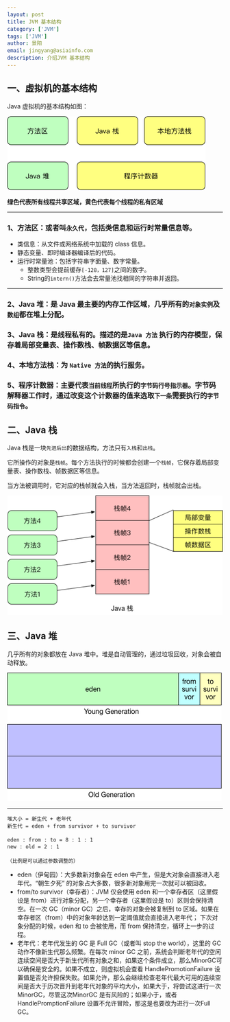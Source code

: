 ```yaml
---
layout: post
title: JVM 基本结构
category: ['JVM']
tags: ['JVM']
author: 景阳
email: jingyang@asiainfo.com
description: 介绍JVM 基本结构
---
```


## 一、虚拟机的基本结构
Java 虚拟机的基本结构如图：

![jvm.png](/images/jyjsjd/jvm.png)

**绿色代表所有线程共享区域，黄色代表每个线程的私有区域**

-------

### 1、方法区：或者叫`永久代`，包括类信息和运行时常量信息等。
* 类信息：从文件或网络系统中加载的 class 信息。
* 静态变量、即时编译器编译后的代码。
* 运行时常量池：包括字符串字面量、数字常量。
  - 整数类型会提前缓存`[-128，127]`之间的数字。
  - String的`intern()`方法会去常量池找相同的字符串并返回。

-------

### 2、Java 堆：是 Java 最主要的内存工作区域，几乎所有的`对象实例`及`数组`都在堆上分配。
### 3、Java 栈：是线程私有的。描述的是`Java 方法` 执行的内存模型，保存着局部变量表、操作数栈、帧数据区等信息。
### 4、本地方法栈：为 `Native 方法`的执行服务。
### 5、程序计数器：主要代表`当前线程`所执行的`字节码行号指示器`。字节码解释器工作时，通过改变这个计数器的值来选取`下一条`需要执行的`字节码指令`。

## 二、Java 栈
Java 栈是一块`先进后出`的数据结构，方法只有`入栈`和`出栈`。

它所操作的对象是`栈帧`。每个方法执行的时候都会创建一个`栈帧`，它保存着局部变量表、操作数栈、帧数据区等信息。

当方法被调用时，它对应的栈帧就会入栈，当方法返回时，栈帧就会出栈。

![stack.png](/images/jyjsjd/stack.png)

## 三、Java 堆
几乎所有的对象都放在 Java 堆中。堆是自动管理的，通过垃圾回收，对象会被自动释放。

![heap.png](/images/jyjsjd/heap.png)

--------

```
堆大小 = 新生代 + 老年代
新生代 = eden + from survivor + to survivor

eden : from : to = 8 : 1 : 1
new : old = 2 : 1

（比例是可以通过参数调整的）
```

* eden（伊甸园）：大多数新对象会在 eden 中产生，但是大对象会直接进入老年代。“朝生夕死” 的对象占大多数，很多新对象用完一次就可以被回收。
* from/to survivor（幸存者）：JVM 仅会使用 eden 和一个幸存者区（这里假设是 from）进行对象分配，另一个幸存者（这里假设是 to）区则会保持清空。在一次 GC（minor GC）之后，幸存的对象会被复制到 to 区域。如果在幸存者区（from）中的对象年龄达到一定阈值就会直接进入老年代； 下次对象分配的时候，eden 和 to 会被使用，而 from 保持清空，循环上一步的过程。
* 老年代：老年代发生的 GC 是 Full GC（或者叫 stop the world），这里的 GC 动作不像新生代那么频繁。在每次 minor GC 之前，系统会判断老年代的空闲连续空间是否大于新生代所有对象之和，如果这个条件成立，那么MinorGC可以确保是安全的。如果不成立，则虚拟机会查看 HandlePromotionFailure 设置值是否允许担保失败。如果允许，那么会继续检查老年代最大可用的连续空间是否大于历次晋升到老年代对象的平均大小，如果大于，将尝试这进行一次MinorGC，尽管这次MinorGC 是有风险的；如果小于，或者 HandlePromptionFailure 设置不允许冒险，那这是也要改为进行一次Full GC。
